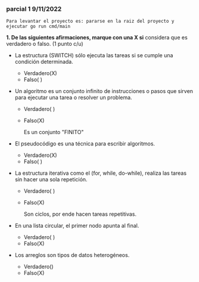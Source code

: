 ### parcial 1 9/11/2022 

``Para levantar el proyecto es: pararse en la raiz del proyecto y ejecutar go run cmd/main``

**1. De las siguientes afirmaciones, marque con una X si** considera que es verdadero o falso. (1 punto c/u)
   * La estructura (SWITCH) sólo ejecuta las tareas si se cumple una condición determinada.
   
      - Verdadero(X)
      - Falso( )

   
   * Un algoritmo es un conjunto infinito de instrucciones o pasos que sirven para ejecutar una tarea o
      resolver un problema.
      - Verdadero( )
      - Falso(X)
     
        Es un conjunto "FINITO"
     

   * El pseudocódigo es una técnica para escribir algoritmos.
     - Verdadero(X)
      - Falso( )


   * La estructura iterativa como el (for, while, do-while), realiza las tareas sin hacer una sola repetición.
     - Verdadero( )
     + Falso(X)
     
       Son ciclos, por ende hacen tareas repetitivas.
 

   * En una lista circular, el primer nodo apunta al final.
      - Verdadero( )
      - Falso(X)
 

   * Los arreglos son tipos de datos heterogéneos.
      - Verdadero()
      - Falso(X)
